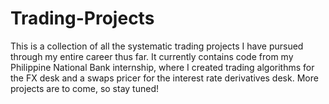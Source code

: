 # Trading-Projects

This is a collection of all the systematic trading projects I have pursued through my entire career thus far. It currently contains code from my Philippine National Bank internship, where I created trading algorithms for the FX desk and a swaps pricer for the interest rate derivatives desk. More projects are to come, so stay tuned!
